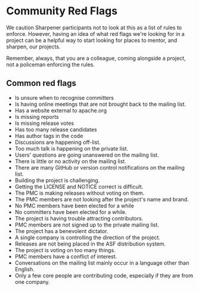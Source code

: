 # Community Red Flags

We caution Sharpener participants not to look at this as a list of rules
to enforce. However, having an idea of what red flags we're looking for
in a project can be a helpful way to start looking for places to mentor,
and sharpen, our projects.

Remember, always, that you are a colleague, coming alongside a project,
not a policeman enforcing the rules.

## Common red flags

* Is unsure when to recognise committers
* Is having online meetings that are not brought back to the mailing list.
* Has a website external to apache.org
* Is missing reports
* Is missing release votes
* Has too many release candidates
* Has author tags in the code
* Discussions are happening off-list.
* Too much talk is happening on the private list.
* Users' questions are going unanswered on the mailing list.
* There is little or no activity on the mailing list.
* There are many GitHub or version control notifications on the mailing list.
* Building the project is challenging.
* Getting the LICENSE and NOTICE correct is difficult.
* The PMC is making releases without voting on them.
* The PMC members are not looking after the project's name and brand.
* No PMC members have been elected for a while
* No committers have been elected for a while.
* The project is having trouble attracting contributors.
* PMC members are not signed up to the private mailing list.
* The project has a benevolent dictator.
* A single company is controlling the direction of the project.
* Releases are not being placed in the ASF distribution system.
* The project is voting on too many things.
* PMC members have a conflict of interest.
* Conversations on the mailing list mainly occur in a language other than English.
* Only a few core people are contributing code, especially if they are from one company.

